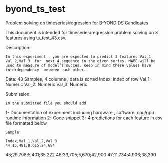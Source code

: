 # byond_ts_test
Problem solving on timeseries/regression for B-YOND DS Candidates

This document is intended for timeseries/regression problem solving on 3 features using ts_test_43.csv.

Description:

	In this experiment , you are expected to predict 3 features Val_1, Val_2,Val_3  for  next 4 sequence in the given series. MAPE will be used to measure of model’s succes. Keep in mind these values have interdependency  between each other.

Data:
	43 Samples, 4 columns ,  data is sorted
	    Index: Index of row 
	    Val_1: Numeric 
	    Val_2: Numeric
	    Val_3: Numeric
	 
Submission:

	In the submitted file you should add 
1-	Documentation of experiment including hardware , software ,cpu/gpu runtime information
2-	Code snippet
	3-  4 predictions for each feature in csv file formatted below

	Sample:
	
	Index,Val_1,Val_2,Val_3
	44;15,481;8,615;24,684
45;29,798;5,401;35,222
46;33,705;5,670;42,900
47;11,734;4,906;38,390
	

	


	

